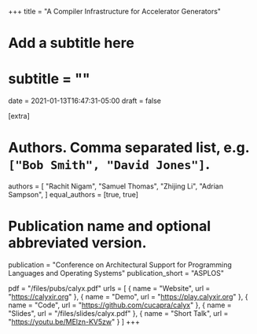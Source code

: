 +++
title = "A Compiler Infrastructure for Accelerator Generators"
# Add a subtitle here
# subtitle = ""
date = 2021-01-13T16:47:31-05:00
draft = false

[extra]
# Authors. Comma separated list, e.g. `["Bob Smith", "David Jones"]`.
authors = [
  "Rachit Nigam",
  "Samuel Thomas",
  "Zhijing Li",
  "Adrian Sampson",
]
equal_authors = [true, true]

# Publication name and optional abbreviated version.
publication = "Conference on Architectural Support for Programming Languages and Operating Systems"
publication_short = "ASPLOS"

pdf = "/files/pubs/calyx.pdf"
urls = [
  { name = "Website", url = "https://calyxir.org" },
  { name = "Demo", url = "https://play.calyxir.org" },
  { name = "Code", url = "https://github.com/cucapra/calyx" },
  { name = "Slides", url = "/files/slides/calyx.pdf" },
  { name = "Short Talk", url = "https://youtu.be/MElzn-KV5zw" }
]
+++
